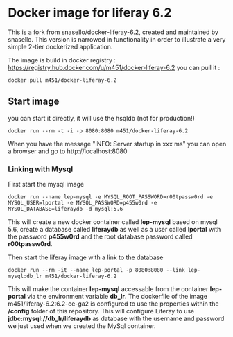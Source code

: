 # Docker image for liferay 6.2
This is a fork from snasello/docker-liferay-6.2, created and maintained by snasello. This version is narrowed in functionality in order to illustrate a very simple 2-tier dockerized application.

The image is build in docker registry : https://registry.hub.docker.com/u/m451/docker-liferay-6.2
you can pull it :
```
docker pull m451/docker-liferay-6.2
```

## Start image
you can start it directly, it will use the hsqldb (not for production!)
```
docker run --rm -t -i -p 8080:8080 m451/docker-liferay-6.2 
```
When you have the message "INFO: Server startup in xxx ms" you can open a browser and go to http://localhost:8080

### Linking with Mysql
First start the mysql image
```
docker run --name lep-mysql -e MYSQL_ROOT_PASSWORD=r00tpassw0rd -e MYSQL_USER=lportal -e MYSQL_PASSWORD=p455w0rd -e MYSQL_DATABASE=liferaydb -d mysql:5.6
```
This will create a new docker container called **lep-mysql** based on mysql 5.6, create a database called **liferaydb** as well as a user called **lportal** with the password **p455w0rd** and the root database password called **r00tpassw0rd**.

Then start the liferay image with a link to the database
```
docker run --rm -it --name lep-portal -p 8080:8080 --link lep-mysql:db_lr m451/docker-liferay-6.2
```

This will make the container **lep-mysql** accessable from the container **lep-portal** via the environment variable **db_lr**. The dockerfile of the image m451/liferay-6.2:6.2-ce-ga2 is configured to use the properties within the **/config** folder of this repository. This will configure Liferay to use **jdbc:mysql://db_lr/liferaydb** as database with the username and password we just used when we created the MySql container.
